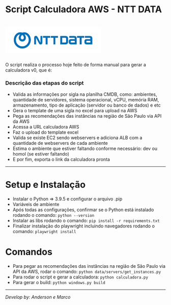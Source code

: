 # Script Calculadora AWS - NTT DATA
 
<h1 align="left">
    <img width="300px" src="./assets/ntt_logo.png" alt="ntt-data-logo">
</h1>
 
O script realiza o processo hoje feito de forma manual para gerar a calculadora v0, que é:
 
### Descrição das etapas do script
 
- Valida as informações por sigla na planilha CMDB, como: ambientes, quantidade de servidores, sistema operacional, vCPU, memória RAM, armazenamento, tipo de aplicação (servidor ou banco de dados) e etc
- Gera o template de uma sigla no excel para upload na AWS
- Pega as recomendações das instâncias na região de São Paulo via API da AWS
- Acessa a URL calculadora AWS
- Faz o upload do template excel
- Valida se existe EC2 sendo webservers e adiciona ALB com a quantidade de webservers de cada ambiente
- Estima o ambiente que estiver faltando conforme necessário: dev ou homol (se estiver faltando)
- E por fim, exporta o link da calculadora pronta
 
------
 
# Setup e Instalação
 
- Instalar o Python => 3.9.5 e configurar o arquivo .pip
- Variáveis de ambiente
- Após todas as configurações, confirmar se o Python está instalado rodando o comando: `python --version`
- Instalar as libs rodando o comando: `pip install -r requirements.txt`
- Finalizar instalação do playwright incluindo navegadores rodando o comando: `playwright install`
 
# Comandos
 
- Para pegar as recomendações das instâncias na região de São Paulo via API da AWS, rodar o comando: `python data/servers/get_instances.py`
- Para rodar o script e gerar a calculadora: `python calculadora.py`
- Para gerar o build: `python windows.py build`
 
------
 
*Develop by: Anderson e Marco*